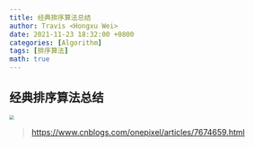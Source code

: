 ```yaml
---
title: 经典排序算法总结
author: Travis <Hongxu Wei>
date: 2021-11-23 18:32:00 +0800
categories: [Algorithm]
tags: [排序算法]
math: true
---
```




## 经典排序算法总结

<img src="https://cdn.jsdelivr.net/gh/Travis1024/PicGo_image/20211124182219.png" style="zoom: 50%;" />

> https://www.cnblogs.com/onepixel/articles/7674659.html

